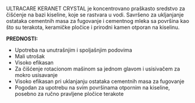 ULTRACARE KERANET CRYSTAL je koncentrovano praškasto sredstvo za čišćenje na bazi kiseline, koje se rastvara u vodi. Savršeno za ukljanjanje ostataka cementnih masa za fugovanje i cementnog mleka sa površina kao što su terakota, keramičke pločice i prirodni kamen otporan na kiselinu.

**PREDNOSTI:**
- Upotreba na unutrašnjim i spoljašnjim podovima
- Mali utrošak
- Visoko efikasan
- Za čišćenje rotacionom mašinom sa jednom glavom i usisivačem za mokro usisavanje
- Visoko efikasan pri uklanjanju ostataka cementnih masa za fugovanje
- Pogodan za upotrebu na svim površinama otpornim na kiseline, posebno za ručno pravljene pločice terakote